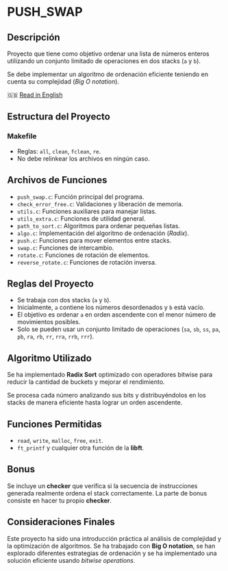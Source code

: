 # PUSH_SWAP

## Descripción

Proyecto que tiene como objetivo ordenar una lista de números enteros utilizando un conjunto limitado de operaciones en dos stacks (`a` y `b`).

Se debe implementar un algoritmo de ordenación eficiente teniendo en cuenta su complejidad (*Big O notation*).

🇬🇧 [Read in English](README_EN.md)

## Estructura del Proyecto

### Makefile

- Reglas: `all`, `clean`, `fclean`, `re`.
- No debe relinkear los archivos en ningún caso.

## Archivos de Funciones

- `push_swap.c`: Función principal del programa.
- `check_error_free.c`: Validaciones y liberación de memoria.
- `utils.c`: Funciones auxiliares para manejar listas.
- `utils_extra.c`: Funciones de utilidad general.
- `path_to_sort.c`: Algoritmos para ordenar pequeñas listas.
- `algo.c`: Implementación del algoritmo de ordenación (*Radix*).
- `push.c`: Funciones para mover elementos entre stacks.
- `swap.c`: Funciones de intercambio.
- `rotate.c`: Funciones de rotación de elementos.
- `reverse_rotate.c`: Funciones de rotación inversa.

## Reglas del Proyecto

- Se trabaja con dos stacks (`a` y `b`).
- Inicialmente, `a` contiene los números desordenados y `b` está vacío.
- El objetivo es ordenar `a` en orden ascendente con el menor número de movimientos posibles.
- Solo se pueden usar un conjunto limitado de operaciones (`sa`, `sb`, `ss`, `pa`, `pb`, `ra`, `rb`, `rr`, `rra`, `rrb`, `rrr`).

## Algoritmo Utilizado

Se ha implementado **Radix Sort** optimizado con operadores bitwise para reducir la cantidad de buckets y mejorar el rendimiento.

Se procesa cada número analizando sus bits y distribuyéndolos en los stacks de manera eficiente hasta lograr un orden ascendente.

## Funciones Permitidas

- `read`, `write`, `malloc`, `free`, `exit`.
- `ft_printf` y cualquier otra función de la **libft**.

## Bonus

Se incluye un **checker** que verifica si la secuencia de instrucciones generada realmente ordena el stack correctamente.
La parte de bonus consiste en hacer tu propio **checker**.

## Consideraciones Finales

Este proyecto ha sido una introducción práctica al análisis de complejidad y la optimización de algoritmos. Se ha trabajado con **Big O notation**, se han explorado diferentes estrategias de ordenación y se ha implementado una solución eficiente usando *bitwise operations*.

